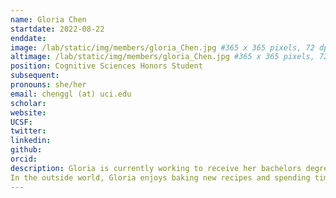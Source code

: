 ```yaml
---
name: Gloria Chen
startdate: 2022-08-22
enddate:
image: /lab/static/img/members/gloria_Chen.jpg #365 x 365 pixels, 72 dpi, JPG
altimage: /lab/static/img/members/gloria_Chen.jpg #365 x 365 pixels, 72 dpi, JPG
position: Cognitive Sciences Honors Student
subsequent:
pronouns: she/her
email: chenggl (at) uci.edu
scholar:
website:
UCSF:
twitter: 
linkedin: 
github: 
orcid:
description: Gloria is currently working to receive her bachelors degree in Cognitive Sciences at UC Irvine. Her research interests focus on how people make decisions to optimize reward based on their memory of previous decisions.
In the outside world, Gloria enjoys baking new recipes and spending time with her cat, Oligarchy."
---
```

